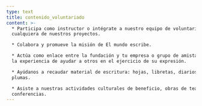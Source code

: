 ```yaml
---
type: text
title: contenido_voluntariado
content: >-
  * Participa como instructor o intégrate a nuestro equipo de voluntariado en
  cualquiera de nuestros proyectos.

  * Colabora y promueve la misión de El mundo escribe.

  * Actúa como enlace entre la fundación y tu empresa o grupo de amistades. Vive
  la experiencia de ayudar a otros en el ejercicio de su expresión.

  * Ayúdanos a recaudar material de escritura: hojas, libretas, diarios y
  plumas.

  * Asiste a nuestras actividades culturales de beneficio, obras de teatro y
  conferencias.
---
```


